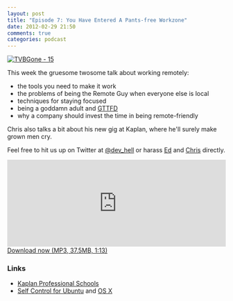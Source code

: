```yaml
---
layout: post
title: "Episode 7: You Have Entered A Pants-free Workzone"
date: 2012-02-29 21:50
comments: true
categories: podcast
---
```


[![TVBGone - 15](http://farm1.staticflickr.com/122/297852499_06612fc6ae_z.jpg)](http://www.flickr.com/photos/oskay/297852499/ "TVBGone - 15 by oskay")

This week the gruesome twosome talk about working remotely:

* the tools you need to make it work
* the problems of being the Remote Guy when everyone else is local
* techniques for staying focused
* being a goddamn adult and [GTTFD](http://www.flickr.com/photos/sizemore/453953576/)
* why a company should invest the time in being remote-friendly

Chris also talks a bit about his new gig at Kaplan, where he'll surely make grown men cry.

Feel free to hit us up on Twitter at [@dev_hell](https://twitter.com/dev_hell) or harass [Ed](https://twitter.com/funkatron) and [Chris](https://twitter.com/grmpyprogrammer) directly.

<iframe frameborder='0' height='200px' scrolling='no' seamless src='https://embed.simplecast.com/35264?color=f5f5f5' width='100%'></iframe>
<a href="http://audio.simplecast.com/35264.mp3" rel="enclosure">Download now (MP3, 37.5MB, 1:13)</a>

### Links

* [Kaplan Professional Schools](http://www.kaplanprofessionalschools.com/)
* [Self Control for Ubuntu](http://www.omgubuntu.co.uk/2011/02/self-control-ubuntu/) and [OS X](http://visitsteve.com/made/selfcontrol/)